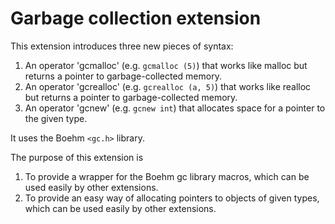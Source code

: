 Garbage collection extension
=============================

This extension introduces three new pieces of syntax:

1. An operator 'gcmalloc' (e.g. `gcmalloc (5)`) that works like malloc but returns a pointer to garbage-collected memory.
2. An operator 'gcrealloc' (e.g. `gcrealloc (a, 5)`) that works like realloc but returns a pointer to garbage-collected memory.
3. An operator 'gcnew' (e.g. `gcnew int`) that allocates space for a pointer to the given type.

It uses the Boehm `<gc.h>` library.

The purpose of this extension is

1. To provide a wrapper for the Boehm gc library macros, which can be used easily by other extensions.
2. To provide an easy way of allocating pointers to objects of given types, which can be used easily by other extensions. 